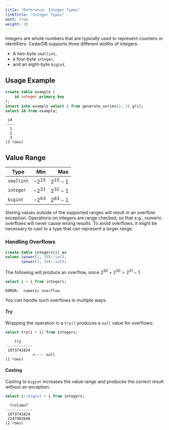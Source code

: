 ```yaml
---
title: "Reference: Integer Types"
linkTitle: "Integer Types"
math: true
weight: 10
---
```


Integers are whole numbers that are typically used to represent counters or identifiers.
CedarDB supports three different widths of integers:
*  A two-byte `smallint`,
*  a four-byte `integer`, 
*  and an eight-byte `bigint`.

## Usage Example
```sql
create table example (
    id integer primary key
);
insert into example select i from generate_series(1, 3) g(i);
select id from example;
```

```
 id 
----
  1
  2
  3
(3 rows)
```

## Value Range

| Type       |       Min |        Max |
|------------|----------:|-----------:|
| `smallint` | $-2^{15}$ | $2^{15}-1$ |
| `integer`  | $-2^{31}$ | $2^{31}-1$ |
| `bigint`   | $-2^{63}$ | $2^{63}-1$ |

Storing values outside of the supported ranges will result in an overflow exception.
Operations on integers are range checked, so that e.g., numeric overflows will never cause wrong results.
To avoid overflows, it might be necessary to cast to a type that can represent a larger range.

### Handling Overflows
```sql
create table integers(i) as 
values (power(2, 29)::int),
       (power(2, 30)::int);
```

The following will produce an overflow, since $2^{30} + 2^{30} > 2^{31}-1$.
```sql
select i + i from integers;
```
```
ERROR:  numeric overflow
```
You can handle such overflows in multiple ways:

#### Try
Wrapping the operation in a `try()` produces a `null` value for overflows:
```sql
select try(i + i) from integers;
```
```
    try     
------------
 1073741824
            <---- null
(2 rows)
```

#### Casting
Casting to `bigint` increases the value range and produces the correct result without an exception:

```sql
select i::bigint + i from integers;
```
```
  ?column?  
------------
 1073741824
 2147483648
(2 rows)
```

